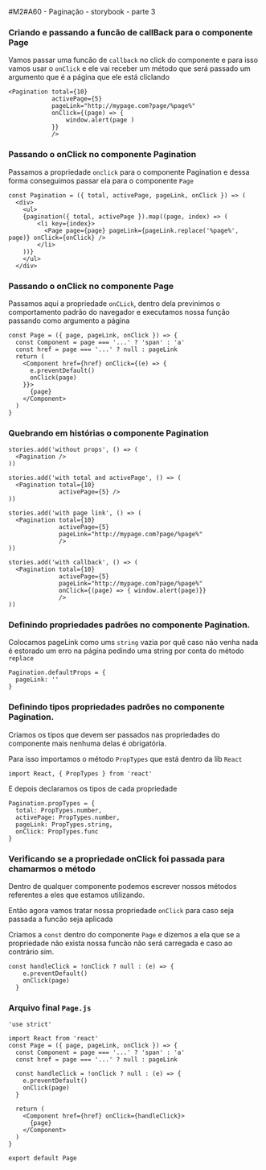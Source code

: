 #M2#A60 - Paginação - storybook - parte 3


### Criando e passando a funcão de callBack para o componente Page

Vamos passar uma funcão de `callback` no click do componente e para isso vamos usar o `onClick` e ele vai receber um método que será passado um argumento que é a página que ele está cliclando

```
<Pagination total={10}
			activePage={5}
			pageLink="http://mypage.com?page/%page%"
			onClick={(page) => {
				window.alert(page )
			}}
			/>
```

### Passando o onClick no componente Pagination

Passamos a propriedade `onclick` para o componente Pagination e dessa forma conseguimos passar ela para o componente `Page`

```
const Pagination = ({ total, activePage, pageLink, onClick }) => (
  <div>
    <ul>
    {pagination({ total, activePage }).map((page, index) => (
        <li key={index}>
          <Page page={page} pageLink={pageLink.replace('%page%', page)} onClick={onClick} />
        </li>
    ))}
    </ul>
  </div>
```

### Passando o onClick no componente Page
Passamos aqui a propriedade `onCLick`, dentro dela previnimos o comportamento padrão do navegador e executamos nossa função passando como argumento a página

```
const Page = ({ page, pageLink, onClick }) => {
  const Component = page === '...' ? 'span' : 'a'
  const href = page === '...' ? null : pageLink
  return (
    <Component href={href} onClick={(e) => {
      e.preventDefault()
      onClick(page)
    }}>
      {page}
    </Component>
  )
}
```

### Quebrando em histórias o componente Pagination

```
stories.add('without props', () => (
  <Pagination />
))

stories.add('with total and activePage', () => (
  <Pagination total={10}
              activePage={5} />
))

stories.add('with page link', () => (
  <Pagination total={10}
              activePage={5}
              pageLink="http://mypage.com?page/%page%"
              />
))

stories.add('with callback', () => (
  <Pagination total={10}
              activePage={5}
              pageLink="http://mypage.com?page/%page%"
              onClick={(page) => { window.alert(page)}}
              />
))
```

### Definindo propriedades padrões no componente Pagination.

Colocamos pageLink como ums `string` vazia por quê caso não venha nada é estorado um erro na página pedindo uma string por conta do método `replace`
```
Pagination.defaultProps = {
  pageLink: ''
}
```

### Definindo tipos propriedades padrões no componente Pagination.
Criamos os tipos que devem ser passados nas propriedades do componente mais nenhuma delas é obrigatória.

Para isso importamos o método `PropTypes` que está dentro da lib `React`

```
import React, { PropTypes } from 'react'
```

E depois declaramos os tipos de cada propriedade

```
Pagination.propTypes = {
  total: PropTypes.number,
  activePage: PropTypes.number,
  pageLink: PropTypes.string,
  onClick: PropTypes.func
}
```

### Verificando se a propriedade onClick foi passada para chamarmos o método

Dentro de qualquer componente podemos escrever nossos métodos referentes a eles que estamos utilizando.

Então agora vamos tratar nossa propriedade `onClick` para caso seja passada a funcão seja aplicada

Criamos a `const` dentro do componente `Page` e dizemos a ela que se a propriedade não exista nossa funcão não será carregada e caso ao contrário sim.

```
const handleClick = !onClick ? null : (e) => {
    e.preventDefault()
    onClick(page)
  }
```

### Arquivo final `Page.js`

```
'use strict'

import React from 'react'
const Page = ({ page, pageLink, onClick }) => {
  const Component = page === '...' ? 'span' : 'a'
  const href = page === '...' ? null : pageLink

  const handleClick = !onClick ? null : (e) => {
    e.preventDefault()
    onClick(page)
  }

  return (
    <Component href={href} onClick={handleClick}>
      {page}
    </Component>
  )
}

export default Page
```
